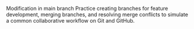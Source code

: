 Modification in main branch
 Practice creating branches for feature development, merging branches, and resolving merge conflicts to simulate a common collaborative workflow on Git and GitHub.

  



